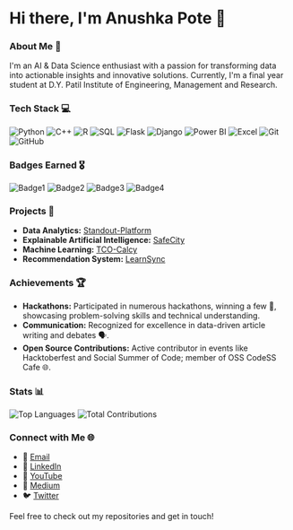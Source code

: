 # Hi there, I'm Anushka Pote 👋

### About Me 🌟
I'm an AI & Data Science enthusiast with a passion for transforming data into actionable insights and innovative solutions. Currently, I'm a final year student at D.Y. Patil Institute of Engineering, Management and Research.

### Tech Stack 💻
![Python](https://img.shields.io/badge/-Python-3776AB?style=flat-square&logo=python&logoColor=white)
![C++](https://img.shields.io/badge/-C++-00599C?style=flat-square&logo=c%2B%2B&logoColor=white)
![R](https://img.shields.io/badge/-R-276DC3?style=flat-square&logo=r&logoColor=white)
![SQL](https://img.shields.io/badge/-SQL-4479A1?style=flat-square&logo=postgresql&logoColor=white)
![Flask](https://img.shields.io/badge/-Flask-000000?style=flat-square&logo=flask&logoColor=white)
![Django](https://img.shields.io/badge/-Django-092E20?style=flat-square&logo=django&logoColor=white)
![Power BI](https://img.shields.io/badge/-PowerBI-F2C811?style=flat-square&logo=power-bi&logoColor=black)
![Excel](https://img.shields.io/badge/-Excel-217346?style=flat-square&logo=microsoft-excel&logoColor=white)
![Git](https://img.shields.io/badge/-Git-F05032?style=flat-square&logo=git&logoColor=white)
![GitHub](https://img.shields.io/badge/-GitHub-181717?style=flat-square&logo=github&logoColor=white)

### Badges Earned 🎖️
![Badge1](link_to_your_badge_image1)
![Badge2](link_to_your_badge_image2)
![Badge3](link_to_your_badge_image3)
![Badge4](link_to_your_badge_image4)

### Projects 🚀
- **Data Analytics:** [Standout-Platform](https://github.com/Anushka-Pote/StandOut-Platform)
- **Explainable Artificial Intelligence:** [SafeCity](https://github.com/Anushka-Pote/SafeCity-with-XAI)
- **Machine Learning:** [TCO-Calcy](https://github.com/Anushka-Pote/TCO-Cloud-Calcy)
- **Recommendation System:** [LearnSync](https://github.com/Anushka-Pote/learnsync-platform)

### Achievements 🏆
- **Hackathons:** Participated in numerous hackathons, winning a few 🥇, showcasing problem-solving skills and technical understanding.
- **Communication:** Recognized for excellence in data-driven article writing and debates 🗣️.
- **Open Source Contributions:** Active contributor in events like Hacktoberfest and Social Summer of Code; member of OSS CodeSS Cafe 🌐.

### Stats 📊
![Top Languages](https://github-readme-stats.vercel.app/api/top-langs/?username=Anushka-Pote&layout=compact&theme=radical)
![Total Contributions](https://github-readme-stats.vercel.app/api?username=Anushka-Pote&show_icons=true&theme=radical)

### Connect with Me 🌐
- 📧 [Email](mailto:anushkapote1603@gmail.com)
- 💼 [LinkedIn](https://www.linkedin.com/in/anushka-pote/)
- 🎥 [YouTube](https://www.youtube.com/@anushkapote6925)
- 📝 [Medium](https://medium.com/@anushkapote1603)
- 🐦 [Twitter](https://x.com/AnushkaPote)

Feel free to check out my repositories and get in touch!
